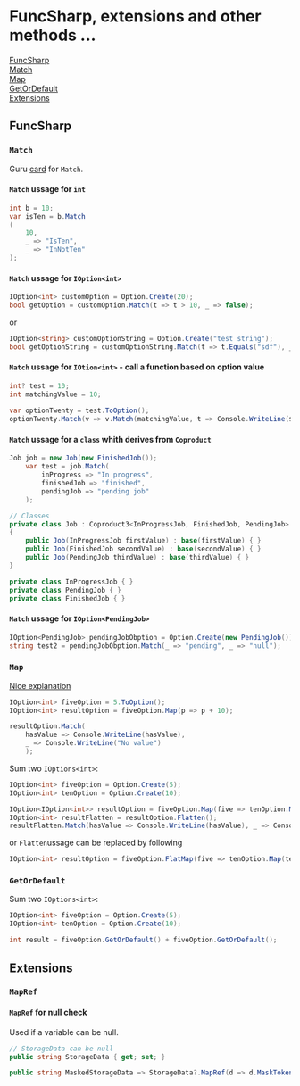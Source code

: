 # FuncSharp, extensions and other methods ...

[FuncSharp](#funcsharp)  
[Match](#match)  
[Map](#map)  
[GetOrDefault](#getordefault)  
[Extensions](#extensions)  

## FuncSharp

### `Match`

Guru [card](https://app.getguru.com/card/cxReMd9i/Match) for `Match`.

#### `Match` ussage for `int`

``` csharp
int b = 10;
var isTen = b.Match
(
    10,
    _ => "IsTen",
    _ => "InNotTen"
);
```

#### `Match` ussage for `IOption<int>`

``` csharp
IOption<int> customOption = Option.Create(20);
bool getOption = customOption.Match(t => t > 10, _ => false);
```

or

``` csharp
IOption<string> customOptionString = Option.Create("test string");
bool getOptionString = customOptionString.Match(t => t.Equals("sdf"), _ => false);
```

#### `Match` ussage for `IOtion<int>` - call a function based on option value

``` csharp
int? test = 10;
int matchingValue = 10;
            
var optionTwenty = test.ToOption();
optionTwenty.Match(v => v.Match(matchingValue, t => Console.WriteLine($"Is {matchingValue}"), t => Console.WriteLine($"Is NOT {matchingValue}")), v => Console.WriteLine("Is NULL"));
```

#### `Match` ussage for a `class` whith derives from `Coproduct`

``` csharp
Job job = new Job(new FinishedJob());
    var test = job.Match(
        inProgress => "In progress",
        finishedJob => "finished",
        pendingJob => "pending job" 
    );

// Classes
private class Job : Coproduct3<InProgressJob, FinishedJob, PendingJob>
{
    public Job(InProgressJob firstValue) : base(firstValue) { }
    public Job(FinishedJob secondValue) : base(secondValue) { }
    public Job(PendingJob thirdValue) : base(thirdValue) { }
}

private class InProgressJob { }
private class PendingJob { }
private class FinishedJob { }
```
#### `Match` ussage for `IOption<PendingJob>`

``` csharp
IOption<PendingJob> pendingJobObption = Option.Create(new PendingJob());
string test2 = pendingJobObption.Match(_ => "pending", _ => "null");
```

### `Map`

[Nice explanation](https://adit.io/posts/2013-04-17-functors,_applicatives,_and_monads_in_pictures.html)

``` csharp
IOption<int> fiveOption = 5.ToOption();
IOption<int> resultOption = fiveOption.Map(p => p + 10);

resultOption.Match(
    hasValue => Console.WriteLine(hasValue),
    _ => Console.WriteLine("No value")
    );
```

Sum two `IOptions<int>`:

``` csharp
IOption<int> fiveOption = Option.Create(5);
IOption<int> tenOption = Option.Create(10);

IOption<IOption<int>> resultOption = fiveOption.Map(five => tenOption.Map(ten => ten + five));
IOption<int> resultFlatten = resultOption.Flatten();
resultFlatten.Match(hasValue => Console.WriteLine(hasValue), _ => Console.WriteLine("No value"));
```

or `Flatten`ussage can be replaced by following
``` csharp
IOption<int> resultOption = fiveOption.FlatMap(five => tenOption.Map(ten => ten + five));
```

### `GetOrDefault`

Sum two `IOptions<int>`:

``` csharp
IOption<int> fiveOption = Option.Create(5);
IOption<int> tenOption = Option.Create(10);

int result = fiveOption.GetOrDefault() + fiveOption.GetOrDefault();
```

## Extensions

### `MapRef`

#### `MapRef` for null check

Used if a variable can be null.

``` csharp
// StorageData can be null
public string StorageData { get; set; }

public string MaskedStorageData => StorageData?.MapRef(d => d.MaskToken());
```